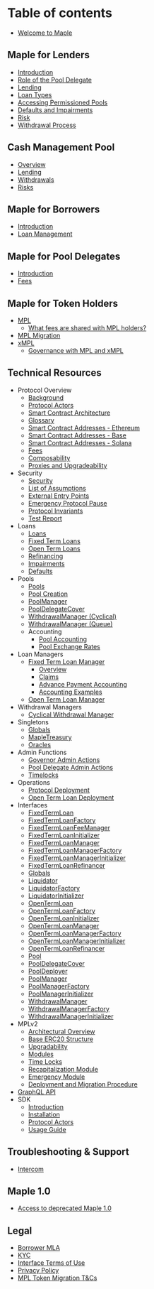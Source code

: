 # Table of contents

* [Welcome to Maple](README.md)

## Maple for Lenders

* [Introduction](maple-for-lenders/introduction.md)
* [Role of the Pool Delegate](maple-for-lenders/role-of-the-pool-delegate.md)
* [Lending](maple-for-lenders/lending.md)
* [Loan Types](maple-for-lenders/loan-types.md)
* [Accessing Permissioned Pools](maple-for-lenders/accessing-permissioned-pools.md)
* [Defaults and Impairments](maple-for-lenders/defaults-and-impairments.md)
* [Risk](maple-for-lenders/risk.md)
* [Withdrawal Process](maple-for-lenders/withdrawal-process.md)

## Cash Management Pool

* [Overview](cash-management-pool/overview.md)
* [Lending](cash-management-pool/lending.md)
* [Withdrawals](cash-management-pool/withdrawals.md)
* [Risks](cash-management-pool/risks.md)

## Maple for Borrowers

* [Introduction](maple-for-borrowers/introduction.md)
* [Loan Management](maple-for-borrowers/loan-management.md)

## Maple for Pool Delegates

* [Introduction](maple-for-pool-delegates/introduction.md)
* [Fees](maple-for-pool-delegates/fees.md)

## Maple for Token Holders

* [MPL](maple-for-token-holders/mpl-token.md)
  * [What fees are shared with MPL holders?](maple-for-token-holders/what-fees-are-shared-with-mpl-holders.md)
* [MPL Migration](maple-for-token-holders/mpl-token-migration.md)
* [xMPL](maple-for-token-holders/xmpl-token.md)
  * [Governance with MPL and xMPL](maple-for-token-holders/governance-with-mpl-and-xmpl.md)

## Technical Resources

* Protocol Overview
  * [Background](technical-resources/protocol-overview/background.md)
  * [Protocol Actors](technical-resources/protocol-overview/protocol-actors.md)
  * [Smart Contract Architecture](technical-resources/protocol-overview/smart-contract-architecture.md)
  * [Glossary](technical-resources/protocol-overview/glossary.md)
  * [Smart Contract Addresses - Ethereum](technical-resources/protocol-overview/smart-contract-addresses.md)
  * [Smart Contract Addresses - Base](technical-resources/protocol-overview/smart-contract-addresses-base.md)
  * [Smart Contract Addresses - Solana](technical-resources/solana.md)
  * [Fees](technical-resources/protocol-overview/fees.md)
  * [Composability](technical-resources/protocol-overview/composability.md)
  * [Proxies and Upgradeability](technical-resources/protocol-overview/proxies-and-upgradeability.md)
* Security
  * [Security](technical-resources/security/security.md)
  * [List of Assumptions](technical-resources/security/list-of-assumptions.md)
  * [External Entry Points](technical-resources/security/external-entry-points.md)
  * [Emergency Protocol Pause](technical-resources/security/emergency-protocol-pause.md)
  * [Protocol Invariants](technical-resources/security/protocol-invariants.md)
  * [Test Report](technical-resources/security/test-report.md)
* Loans
  * [Loans](technical-resources/loans/loans.md)
  * [Fixed Term Loans](technical-resources/loans/fixed-term-loans.md)
  * [Open Term Loans](technical-resources/loans/open-term-loans.md)
  * [Refinancing](technical-resources/loans/refinancing.md)
  * [Impairments](technical-resources/loans/impairments.md)
  * [Defaults](technical-resources/loans/defaults.md)
* Pools
  * [Pools](technical-resources/pools/pools.md)
  * [Pool Creation](technical-resources/pools/pool-creation.md)
  * [PoolManager](technical-resources/pools/pool-manager.md)
  * [PoolDelegateCover](technical-resources/pools/pool-delegate-cover.md)
  * [WithdrawalManager (Cyclical)](technical-resources/withdrawal-managers/withdrawal-manager-cyclical.md)
  * [WithdrawalManager (Queue)](technical-resources/withdrawal-managers/withdrawal-manager-queue.md)
  * Accounting
    * [Pool Accounting](technical-resources/pools/accounting/pool-accounting.md)
    * [Pool Exchange Rates](technical-resources/pools/accounting/pool-exchange-rates.md)
* Loan Managers
  * [Fixed Term Loan Manager](technical-resources/loan-managers/fixed-term-loan-manager/)
    * [Overview](technical-resources/loan-managers/fixed-term-loan-manager/fixed-term-loan-manager.md)
    * [Claims](technical-resources/loan-managers/fixed-term-loan-manager/fixed-term-claim-function.md)
    * [Advance Payment Accounting](technical-resources/loan-managers/fixed-term-loan-manager/advance-global-payment-accounting.md)
    * [Accounting Examples](technical-resources/loan-managers/fixed-term-loan-manager/fixed-term-lm-accounting-examples.md)
  * [Open Term Loan Manager](technical-resources/loan-managers/open-term-loan-manager/open-term-loan-manager.md)
* Withdrawal Managers
  * [Cyclical Withdrawal Manager](technical-resources/withdrawal-managers/cyclical-withdrawal-manager.md)
* Singletons
  * [Globals](technical-resources/singletons/globals.md)
  * [MapleTreasury](technical-resources/singletons/maple-treasury.md)
  * [Oracles](technical-resources/singletons/oracles.md)
* Admin Functions
  * [Governor Admin Actions](technical-resources/admin-functions/governor-admin-actions.md)
  * [Pool Delegate Admin Actions](technical-resources/admin-functions/pool-delegate-admin-actions.md)
  * [Timelocks](technical-resources/admin-functions/timelocks.md)
* Operations
  * [Protocol Deployment](technical-resources/operations/protocol-deployment.md)
  * [Open Term Loan Deployment](technical-resources/operations/open-term-loan-deployment.md)
* Interfaces
  * [FixedTermLoan](technical-resources/interfaces/fixed-term-loan.md)
  * [FixedTermLoanFactory](technical-resources/interfaces/fixed-term-loan-factory.md)
  * [FixedTermLoanFeeManager](technical-resources/interfaces/fixed-term-loan-fee-manager.md)
  * [FixedTermLoanInitializer](technical-resources/interfaces/fixed-term-loan-initializer.md)
  * [FixedTermLoanManager](technical-resources/interfaces/fixed-term-loan-manager.md)
  * [FixedTermLoanManagerFactory](technical-resources/interfaces/fixed-term-loan-manager-factory.md)
  * [FixedTermLoanManagerInitializer](technical-resources/interfaces/fixed-term-loan-manager-initializer.md)
  * [FixedTermLoanRefinancer](technical-resources/interfaces/fixed-term-loan-refinancer.md)
  * [Globals](technical-resources/interfaces/globals.md)
  * [Liquidator](technical-resources/interfaces/liquidator.md)
  * [LiquidatorFactory](technical-resources/interfaces/liquidator-factory.md)
  * [LiquidatorInitializer](technical-resources/interfaces/liquidator-initializer.md)
  * [OpenTermLoan](technical-resources/interfaces/open-term-loan.md)
  * [OpenTermLoanFactory](technical-resources/interfaces/open-term-loan-factory.md)
  * [OpenTermLoanInitializer](technical-resources/interfaces/open-term-loan-initializer.md)
  * [OpenTermLoanManager](technical-resources/interfaces/open-term-loan-manager.md)
  * [OpenTermLoanManagerFactory](technical-resources/interfaces/open-term-loan-manager-factory.md)
  * [OpenTermLoanManagerInitializer](technical-resources/interfaces/open-term-loan-manager-initializer.md)
  * [OpenTermLoanRefinancer](technical-resources/interfaces/open-term-loan-refinancer.md)
  * [Pool](technical-resources/interfaces/pool.md)
  * [PoolDelegateCover](technical-resources/interfaces/pool-delegate-cover.md)
  * [PoolDeployer](technical-resources/interfaces/pool-deployer.md)
  * [PoolManager](technical-resources/interfaces/pool-manager.md)
  * [PoolManagerFactory](technical-resources/interfaces/pool-manager-factory.md)
  * [PoolManagerInitializer](technical-resources/interfaces/pool-manager-initializer.md)
  * [WithdrawalManager](technical-resources/interfaces/withdrawal-manager.md)
  * [WithdrawalManagerFactory](technical-resources/interfaces/withdrawal-manager-factory.md)
  * [WithdrawalManagerInitializer](technical-resources/interfaces/withdrawal-manager-initializer.md)
* MPLv2
  * [Architectural Overview](technical-resources/mplv2/architecture-overview.md)
  * [Base ERC20 Structure](technical-resources/mplv2/base-ERC20-structure.md)
  * [Upgradability](technical-resources/mplv2/upgradability.md)
  * [Modules](technical-resources/mplv2/modules.md)
  * [Time Locks](technical-resources/mplv2/time-locks.md)
  * [Recapitalization Module](technical-resources/mplv2/recapitalization-module.md)
  * [Emergency Module](technical-resources/mplv2/emergency-module.md)
  * [Deployment and Migration Procedure](technical-resources/mplv2/deployment-and-migration-procedure.md)
* [GraphQL API](technical-resources/graphql-api.md)
* SDK
  * [Introduction](technical-resources/sdk/introduction.md)
  * [Installation](technical-resources/sdk/installation.md)
  * [Protocol Actors](technical-resources/sdk/protocol-actors.md)
  * [Usage Guide](technical-resources/sdk/usage-guide.md)

## Troubleshooting & Support

* [Intercom](troubleshooting-and-support/intercom.md)

## Maple 1.0

* [Access to deprecated Maple 1.0](maple-1.0/maple-token-holders.md)

## Legal

* [Borrower MLA](legal/borrower-mla.md)
* [KYC](legal/kyc.md)
* [Interface Terms of Use](legal/interface-terms-of-use.md)
* [Privacy Policy](legal/privacy-policy.md)
* [MPL Token Migration T&Cs](legal/mpl-migration.md)
